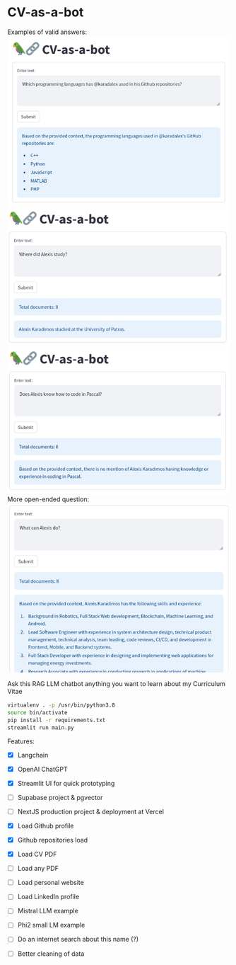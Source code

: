 CV-as-a-bot
===========

Examples of valid answers: <br>
![](./img/query1.png)
![](./img/query2.png)
![](./img/query3.png)<br>
More open-ended question:<br>
![](./img/query4.png)

Ask this RAG LLM chatbot anything you want to learn about my Curriculum Vitae

```bash
virtualenv . -p /usr/bin/python3.8
source bin/activate
pip install -r requirements.txt
streamlit run main.py
```

Features:

- [x] Langchain
- [x] OpenAI ChatGPT
- [x] Streamlit UI for quick prototyping
- [ ] Supabase project & pgvector
- [ ] NextJS production project & deployment at Vercel
- [x] Load Github profile
- [x] Github repositories load
- [x] Load CV PDF
- [ ] Load any PDF
- [ ] Load personal website
- [ ] Load LinkedIn profile
- [ ] Mistral LLM example
- [ ] Phi2 small LM example
- [ ] Do an internet search about this name (?)
- [ ] Better cleaning of data

